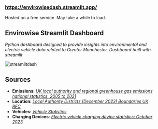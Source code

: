 
### https://envirowisedash.streamlit.app/
Hosted on a free service. May take a while to load.

## Envirowise Streamlit Dashboard

  *Python dashboard designed to provide insights into environmental and electric vehicle data related to Greater Manchester. Dashboard built with streamlit*

![streamlitdash](https://github.com/mt-hill/envirowisedashboard/assets/138307546/8011f8b0-6bf0-4734-8077-e048d0d248f7)


## Sources
- **Emissions**: *[UK local authority and regional greenhouse gas emissions national statistics, 2005 to 2021](https://www.gov.uk/government/statistics/uk-local-authority-and-regional-greenhouse-gas-emissions-national-statistics-2005-to-2021)*
- **Location**: *[Local Authority Districts (December 2023) Boundaries UK BFC](https://geoportal.statistics.gov.uk/datasets/127c4bda06314409a1fa0df505f510e6_0/explore?location=53.465754%2C-1.068236%2C6.89)*
- **Vehicles**: *[Vehicle Statistics](https://www.gov.uk/government/collections/vehicles-statistics)*
- **Charging Devices**: *[Electric vehicle charging device statistics: October 2023](https://www.gov.uk/government/statistics/electric-vehicle-charging-device-statistics-october-2023/electric-vehicle-charging-device-statistics-october-2023)*

